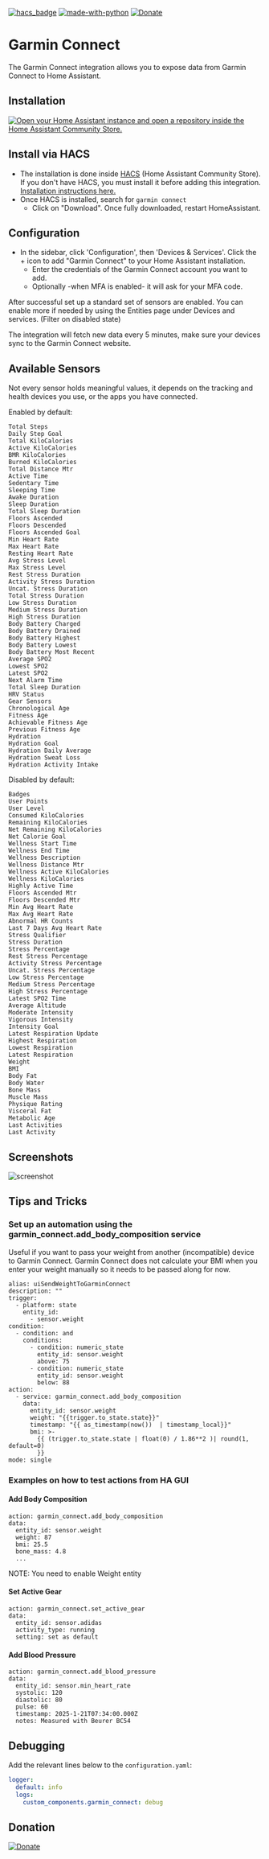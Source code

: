 [![hacs_badge](https://img.shields.io/badge/HACS-Default-orange.svg)](https://github.com/hacs/integration)  [![made-with-python](https://img.shields.io/badge/Made%20with-Python-1f425f.svg)](https://www.python.org/) [![Donate](https://img.shields.io/badge/Donate-PayPal-green.svg)](https://www.paypal.me/cyberjunkynl/)

# Garmin Connect
The Garmin Connect integration allows you to expose data from Garmin Connect to Home Assistant.

## Installation

[![Open your Home Assistant instance and open a repository inside the Home Assistant Community Store.](https://my.home-assistant.io/badges/hacs_repository.svg)](https://my.home-assistant.io/redirect/hacs_repository/?owner=cyberjunky&repository=home-assistant-garmin_connect&category=integration)

## Install via HACS

- The installation is done inside [HACS](https://hacs.xyz/) (Home Assistant Community Store). If you don't have HACS, you must install it before adding this integration. [Installation instructions here.](https://hacs.xyz/docs/setup/download)
- Once HACS is installed, search for `garmin connect`
  - Click on "Download". Once fully downloaded, restart HomeAssistant.

## Configuration

- In the sidebar, click 'Configuration', then 'Devices & Services'. Click the + icon to add "Garmin Connect" to your Home Assistant installation.
  - Enter the credentials of the Garmin Connect account you want to add.
  - Optionally -when MFA is enabled- it will ask for your MFA code.

After successful set up a standard set of sensors are enabled. You can enable more if needed by using the Entities page under Devices and services. (Filter on disabled state)

The integration will fetch new data every 5 minutes, make sure your devices sync to the Garmin Connect website.

## Available Sensors

Not every sensor holds meaningful values, it depends on the tracking and health devices you use, or the apps you have connected.

Enabled by default:

```text
Total Steps
Daily Step Goal
Total KiloCalories
Active KiloCalories
BMR KiloCalories
Burned KiloCalories
Total Distance Mtr
Active Time
Sedentary Time
Sleeping Time
Awake Duration
Sleep Duration
Total Sleep Duration
Floors Ascended
Floors Descended
Floors Ascended Goal
Min Heart Rate
Max Heart Rate
Resting Heart Rate
Avg Stress Level
Max Stress Level
Rest Stress Duration
Activity Stress Duration
Uncat. Stress Duration
Total Stress Duration
Low Stress Duration
Medium Stress Duration
High Stress Duration
Body Battery Charged
Body Battery Drained
Body Battery Highest
Body Battery Lowest
Body Battery Most Recent
Average SPO2
Lowest SPO2
Latest SPO2
Next Alarm Time
Total Sleep Duration
HRV Status
Gear Sensors
Chronological Age
Fitness Age
Achievable Fitness Age
Previous Fitness Age
Hydration
Hydration Goal
Hydration Daily Average
Hydration Sweat Loss
Hydration Activity Intake
```

Disabled by default:

```text
Badges
User Points
User Level
Consumed KiloCalories
Remaining KiloCalories
Net Remaining KiloCalories
Net Calorie Goal
Wellness Start Time
Wellness End Time
Wellness Description
Wellness Distance Mtr
Wellness Active KiloCalories
Wellness KiloCalories
Highly Active Time
Floors Ascended Mtr
Floors Descended Mtr
Min Avg Heart Rate
Max Avg Heart Rate
Abnormal HR Counts
Last 7 Days Avg Heart Rate
Stress Qualifier
Stress Duration
Stress Percentage
Rest Stress Percentage
Activity Stress Percentage
Uncat. Stress Percentage
Low Stress Percentage
Medium Stress Percentage
High Stress Percentage
Latest SPO2 Time
Average Altitude
Moderate Intensity
Vigorous Intensity
Intensity Goal
Latest Respiration Update
Highest Respiration
Lowest Respiration
Latest Respiration
Weight
BMI
Body Fat
Body Water
Bone Mass
Muscle Mass
Physique Rating
Visceral Fat
Metabolic Age
Last Activities
Last Activity
```

## Screenshots

![screenshot](https://github.com/cyberjunky/home-assistant-garmin_connect/blob/main/screenshots/garmin_connect.png?raw=true "Screenshot Garmin Connect")

## Tips and Tricks

### Set up an automation using the garmin_connect.add_body_composition service

Useful if you want to pass your weight from another (incompatible) device to Garmin Connect. Garmin Connect does not calculate your BMI when you enter your weight manually so it needs to be passed along for now.

```
alias: uiSendWeightToGarminConnect
description: ""
trigger:
  - platform: state
    entity_id:
      - sensor.weight
condition:
  - condition: and
    conditions:
      - condition: numeric_state
        entity_id: sensor.weight
        above: 75
      - condition: numeric_state
        entity_id: sensor.weight
        below: 88
action:
  - service: garmin_connect.add_body_composition
    data:
      entity_id: sensor.weight
      weight: "{{trigger.to_state.state}}"
      timestamp: "{{ as_timestamp(now())  | timestamp_local}}"
      bmi: >-
        {{ (trigger.to_state.state | float(0) / 1.86**2 )| round(1, default=0)
        }}
mode: single
```

### Examples on how to test actions from HA GUI

#### Add Body Composition

```
action: garmin_connect.add_body_composition
data:
  entity_id: sensor.weight
  weight: 87
  bmi: 25.5
  bone_mass: 4.8
  ...
```

NOTE: You need to enable Weight entity

#### Set Active Gear

```
action: garmin_connect.set_active_gear
data:
  entity_id: sensor.adidas
  activity_type: running
  setting: set as default
```

#### Add Blood Pressure

```
action: garmin_connect.add_blood_pressure
data:
  entity_id: sensor.min_heart_rate
  systolic: 120
  diastolic: 80
  pulse: 60
  timestamp: 2025-1-21T07:34:00.000Z
  notes: Measured with Beurer BC54
```

## Debugging

Add the relevant lines below to the `configuration.yaml`:

```yaml
logger:
  default: info
  logs:
    custom_components.garmin_connect: debug
```

## Donation

[![Donate](https://img.shields.io/badge/Donate-PayPal-green.svg)](https://www.paypal.me/cyberjunkynl/)
